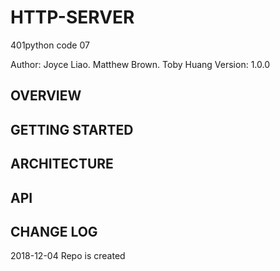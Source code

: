 # HTTP-SERVER
401python code 07


Author: Joyce Liao. Matthew Brown. Toby Huang
Version: 1.0.0


## OVERVIEW



## GETTING STARTED



## ARCHITECTURE



## API



## CHANGE LOG




2018-12-04 Repo is created
